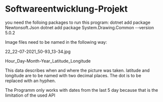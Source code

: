 # Softwareentwicklung-Projekt

you need the folloing packages to run this program:
dotnet add package Newtonsoft.Json
dotnet add package System.Drawing.Common --version 5.0.2

Image files need to be named in the following way:

22_22-07-2021_50-93_13-34.jpg

Hour_Day-Month-Year_Latitude_Longitude

This data describes when and where the picture was taken.
latitude and longitude are to be named with two decimal places. The dot is to be replaced with an hyphen.

The Programm only works with dates from the last 5 day because that is the limitation of the used API
